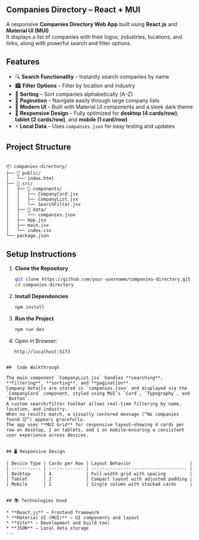 
## Companies Directory – React + MUI

A responsive **Companies Directory Web App** built using **React.js** and **Material UI (MUI)**.  
It displays a list of companies with their logos, industries, locations, and links, along with powerful search and filter options.


## Features

- 🔍 **Search Functionality** – Instantly search companies by name  
- 🏙️ **Filter Options** – Filter by location and industry  
- 🔄 **Sorting** – Sort companies alphabetically (A–Z)  
- 📄 **Pagination** – Navigate easily through large company lists  
- 🎨 **Modern UI** – Built with Material UI components and a sleek dark theme  
- 📱 **Responsive Design** – Fully optimized for **desktop (4 cards/row)**, **tablet (2 cards/row)**, and **mobile (1 card/row)**  
- ⚡ **Local Data** – Uses `companies.json` for easy testing and updates  


##  Project Structure

```

📦 companies-directory/
├── 📁 public/
│   └── index.html
├── 📁 src/
│   ├── 📁 components/
│   │   ├── CompanyCard.jsx
│   │   ├── CompanyList.jsx
│   │   └── SearchFilter.jsx
│   ├── 📁 data/
│   │   └── companies.json
│   ├── App.jsx
│   ├── main.jsx
│   └── index.css
└── package.json

````


##  Setup Instructions

1. **Clone the Repository**
   ```bash
   git clone https://github.com/your-username/companies-directory.git
   cd companies-directory

2. **Install Dependencies**

   ```bash
   npm install
   ```

3. **Run the Project**

   ```bash
   npm run dev


4. Open in Browser:
```
   http://localhost:5173


##  Code Walkthrough

The main component `CompanyList.jsx` handles **searching**, **filtering**, **sorting**, and **pagination**.
Company details are stored in `companies.json` and displayed via the `CompanyCard` component, styled using MUI’s `Card`, `Typography`, and `Button`.
A custom search/filter toolbar allows real-time filtering by name, location, and industry.
When no results match, a visually centered message (“No companies found 😔”) appears gracefully.
The app uses **MUI Grid** for responsive layout—showing 4 cards per row on desktop, 2 on tablets, and 1 on mobile—ensuring a consistent user experience across devices.


## 🖥️ Responsive Design

| Device Type | Cards per Row | Layout Behavior                      |
| ----------- | ------------- | ------------------------------------ |
| Desktop     | 4             | Full-width grid with spacing         |
| Tablet      | 2             | Compact layout with adjusted padding |
| Mobile      | 1             | Single column with stacked cards     |


## 📚 Technologies Used

* **React.js** – Frontend framework
* **Material UI (MUI)** – UI components and layout
* **Vite** – Development and build tool
* **JSON** – Local data storage
---

